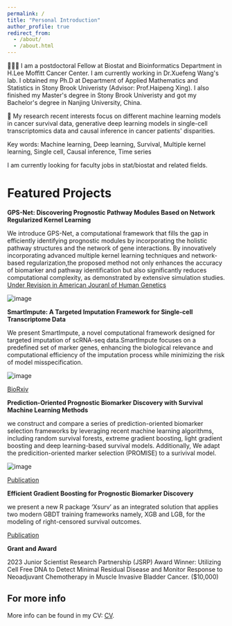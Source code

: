 ```yaml
---
permalink: /
title: "Personal Introduction"
author_profile: true
redirect_from: 
  - /about/
  - /about.html
---
```


👨🏻‍💻 I am a postdoctoral Fellow at Biostat and Bioinformatics Department in H.Lee Moffitt Cancer Center. I am currently working in Dr.Xuefeng Wang's lab. 
   I obtained my Ph.D at Department of Applied Mathematics and Statistics in Stony Brook Univeristy (Advisor: Prof.Haipeng Xing). I also finished my Master's 
   degree in Stony Brook Univeristy and got my Bachelor's degree in Nanjing University, China.

🔬 My research recent interests focus on different machine learning models in cancer survival data, generative deep learning models in single-cell transcriptomics data
   and causal inference in cancer patients' disparities.
   
Key words: Machine learning, Deep learning, Survival, Multiple kernel learning, Single cell, Causal inference, Time series 

I am currently looking for faculty jobs in stat/biostat and related fields.


Featured Projects
======
**GPS-Net: Discovering Prognostic Pathway Modules Based on Network Regularized Kernel Learning**

We introduce GPS-Net, a computational framework that fills the gap in efficiently identifying prognostic  modules by incorporating 
the holistic pathway structures and the network of gene interactions. By innovatively incorporating advanced multiple kernel learning techniques and network-based 
regularization,the proposed method not only enhances the accuracy of biomarker and pathway identification but also significantly reduces computational complexity, 
as demonstrated by extensive simulation studies.
[Under Revision in American Jouranl of Human Genetics]()

![image](https://github.com/user-attachments/assets/5391eb13-d817-4ea2-9fb1-62d247ce9940)


**SmartImpute: A Targeted Imputation Framework for Single-cell Transcriptome Data**

We present SmartImpute, a novel computational framework designed for targeted imputation of scRNA-seq data.SmartImpute focuses on a predefined set of marker genes,
enhancing the biological relevance and computational efficiency of the imputation process while minimizing the risk of model misspecification.

![image](https://github.com/user-attachments/assets/87bbaff2-bb77-4ac6-a5a6-d7fe45544b5e)


[BioRxiv](https://)

**Prediction-Oriented Prognostic Biomarker Discovery with Survival Machine Learning Methods**

we construct and compare a series of prediction-oriented biomarker selection frameworks by leveraging recent machine learning algorithms,
including random survival forests, extreme gradient boosting, light gradient boosting and deep learning-based survival models. Additionally,
We adapt the predicition-oriented marker selection (PROMISE) to a surivival model.

![image](https://github.com/user-attachments/assets/61c69ea7-f145-409a-9691-e1231e30897a)

[Publication](https://academic.oup.com/nargab/article/5/2/lqad055/7199343)

**Efficient Gradient Boosting for Prognostic Biomarker Discovery**

we present a new R package ‘Xsurv’ as an integrated solution that applies two modern GBDT training frameworks namely, XGB and LGB, for the modeling 
of right-censored survival outcomes.

[Publication](https://academic.oup.com/bioinformatics/article/38/6/1631/6493225)


**Grant and Award**

2023 Junior Scientist Research Partnership (JSRP) Award Winner: Utilizing Cell Free DNA to Detect Minimal Residual Disease and Monitor Response to Neoadjuvant Chemotherapy in Muscle Invasive Bladder Cancer. ($10,000)

For more info
------
More info can be found in my CV: [CV](https://github.com/topycyao.io/SY//cv/). 

